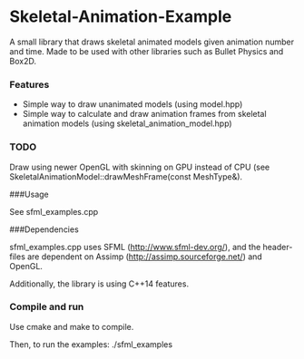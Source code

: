 # Skeletal-Animation-Example

A small library that draws skeletal animated models given animation number and time. Made to be used with other libraries such as Bullet Physics and Box2D. 

### Features

* Simple way to draw unanimated models (using model.hpp)
* Simple way to calculate and draw animation frames from skeletal animation models (using skeletal_animation_model.hpp)

### TODO

Draw using newer OpenGL with skinning on GPU instead of CPU (see SkeletalAnimationModel::drawMeshFrame(const MeshType&).

###Usage

See sfml_examples.cpp

###Dependencies

sfml_examples.cpp uses SFML (http://www.sfml-dev.org/), and the header-files are dependent on Assimp (http://assimp.sourceforge.net/) and OpenGL. 

Additionally, the library is using C++14 features. 

### Compile and run

Use cmake and make to compile. 

Then, to run the examples: ./sfml_examples
